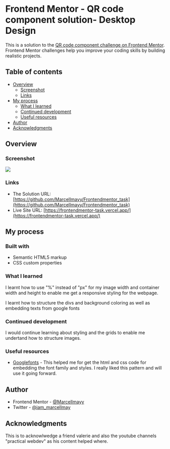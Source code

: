 # Frontend Mentor - QR code component solution- Desktop Design

This is a solution to the [QR code component challenge on Frontend Mentor](https://www.frontendmentor.io/challenges/qr-code-component-iux_sIO_H). Frontend Mentor challenges help you improve your coding skills by building realistic projects. 

## Table of contents

- [Overview](#overview)
  - [Screenshot](#screenshot)
  - [Links](#links)
- [My process](#my-process)
    - [What I learned](#what-i-learned)
  - [Continued development](#continued-development)
  - [Useful resources](#useful-resources)
- [Author](#author)
- [Acknowledgments](#acknowledgments)


## Overview

### Screenshot

![]("C:\Users\HANOVIA\Documents\coding\qr-code-component-main\qr_component_solution1_ML.png")



### Links

- The Solution URL: [https://github.com/Marcellmayy/Frontendmentor_task](https://github.com/Marcellmayy/Frontendmentor_task)
- Live Site URL: [https://frontendmentor-task.vercel.app/](https://frontendmentor-task.vercel.app/)

## My process

### Built with

- Semantic HTML5 markup
- CSS custom properties

### What I learned

I learnt how to use "%" instead of "px" for my image width and container width and height to enable me get a responsive styling for the webpage.

I learnt how to structure the divs and background coloring as well as embedding texts from google fonts

### Continued development

I would continue learning about styling and the grids to enable me undertand how to structure images.

### Useful resources

- [Googlefonts](https://www.googlefonts.com) - This helped me for get the html and css code for embedding the font family and styles. I really liked this pattern and will use it going forward.


## Author

- Frontend Mentor - [@Marcellmayy](https://www.frontendmentor.io/profile/Marcellmayy)
- Twitter - [@iam_marcellmay](https://www.twitter.com/iam_marcellmay)



## Acknowledgments

This is to acknowlwedge a friend valerie and also the youtube channels "practical webdev"  as his content helped where.
